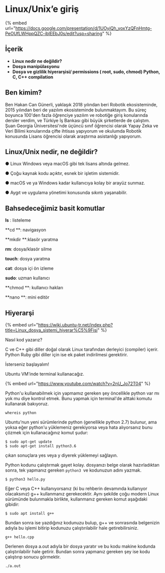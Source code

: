 # Linux/Unix’e giriş

{% embed url="https://docs.google.com/presentation/d/1UOyiQh_yoxYzQFnHmtg-PeOUfLWHppQZC-ibIEEbJ0s/edit?usp=sharing" %}

## İçerik

* **Linux nedir ne değildir?**
* **Dosya manipülasyonu**
* **Dosya ve gizlilik hiyerarşisi/ permissions ( root, sudo, chmod) Python, C, C++ compilation**

## Ben kimim?

Ben Hakan Can Günerli, yaklaşık 2018 yılından beri Robotik ekosisteminde, 2015 yılından beri de yazılım ekosisteminde bulunmaktayım. Bu süreç boyunca 100'den fazla öğrenciye yazılım ve robotiğe giriş konularında dersler verdim, ve Türkiye İş Bankası gibi büyük şirketlerde de çalıştım. Şuan Georgia Üniversitesi'nde üçüncü sınıf öğrencisi olarak Yapay Zeka ve Veri Bilimi konularında çifte ihtisas yapıyorum ve okulumda Robotik konusunda Lisans öğrencisi olarak araştırma asistanlığı yapıyorum.

## Linux/Unix nedir, ne değildir?

● Linux Windows veya macOS gibi tek lisans altında gelmez.

● Çoğu kaynak kodu açıktır, esnek bir işletim sistemidir.

● macOS ve ya Windows kadar kullanıcıya kolay bir arayüz sunmaz.

● Aygıt ve uygulama yönetimi konusunda sıkıntı yaşanabilir.

## Bahsedeceğimiz basit komutlar

**ls** : listeleme

**cd **: navigasyon&#x20;

**mkdir **:klasör yaratma

**rm**: dosya/klasör silme&#x20;

**touch**: dosya yaratma&#x20;

**cat**: dosya içi ön izleme&#x20;

**sudo**: uzman kullanıcı

**chmod **: kullanıcı hakları&#x20;

**nano **: mini editör

## Hiyerarşi

{% embed url="https://wiki.ubuntu-tr.net/index.php?title=Linux_dosya_sistemi_hiyerar%C5%9Fisi" %}

Nasıl kod yazarız?

C ve C++ gibi diller doğal olarak Linux tarafından derleyici (compiler) içerir. Python Ruby gibi diller için ise ek paket indirilmesi gerektirir.

İsterseniz başlayalım!

Ubuntu VM'inde terminal kullanacağız.&#x20;

{% embed url="https://www.youtube.com/watch?v=2nU_Jo72T04" %}



Python'u kullanabilmek için yapmamız gereken şey öncellikle python var mı yok mu diye kontrol etmek. Bunu yapmak için terminal'de alttaki komutu kullanarak bakıyoruz. &#x20;

```
whereis python
```

Ubuntu'nun yeni sürümlerinde python (genellikle python 2.7) bulunur, ama yoksa eğer python'u yüklemeniz gerekiyorsa veya hata alıyorsanız bunu çözmek için kullanacağınız komut şudur:&#x20;

```
$ sudo apt-get update
$ sudo apt-get install python3.6
```

çıkan sonuçlara yes veya y diyerek yüklemeyi sağlayın.

Python kodunu çalıştırmak gayet kolay. dosyanızı belge olarak hazırladıktan sonra, tek yapmanız gereken `python3 `ve kodunuzun adını yazmak.

```
$ python3 hello.py
```

Eğer C veya C++ kullanıyorsanız (ki bu rehberin devamında kullanıyor olacaksınız) g++ kullanmanız gerekecektir. Aynı şekilde çoğu modern Linux sürümünde bulunmakla birlikte, kullanmanız gereken komut aşağıdaki gibidir:

```
$ sudo apt install g++
```

Bundan sonra ise yazdığınız kodunuzu bulup, g++ ve sonrasında belgenizin adıyla bu işlemi bitirip kodunuzu çalıştırılabilir hale getirebilirsiniz.

```
g++ hello.cpp
```

Derlenen dosya a.out adıyla bir dosya yaratır ve bu kodu makine kodunda çalıştırılabilir hale getirir. Bundan sonra yapmanız gereken şey ise kodu çalıştırıp sonucu görmektir.

```
./a.out
```
